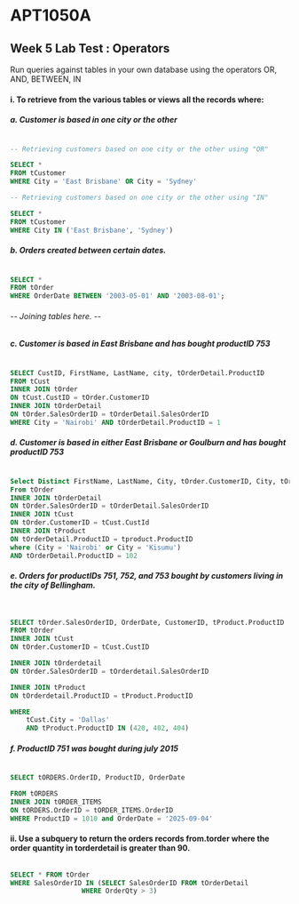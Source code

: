 # APT1050A
## Week 5  Lab Test : Operators 
Run queries against tables in your own database using the operators OR, AND, BETWEEN, IN

#### i. To retrieve from the various tables or views all the records where:

##### a. Customer is based in one city or the other
```sql

-- Retrieving customers based on one city or the other using "OR"

SELECT *
FROM tCustomer
WHERE City = 'East Brisbane' OR City = 'Sydney'

-- Retrieving customers based on one city or the other using "IN"

SELECT *
FROM tCustomer
WHERE City IN ('East Brisbane', 'Sydney')


```
##### b. Orders created between certain dates.

```sql

SELECT *
FROM tOrder
WHERE OrderDate BETWEEN '2003-05-01' AND '2003-08-01';


```

###### -- Joining tables here. --
##### c. Customer is based in *East Brisbane* and has bought productID *753*

```sql

SELECT CustID, FirstName, LastName, city, tOrderDetail.ProductID
FROM tCust
INNER JOIN tOrder 
ON tCust.CustID = tOrder.CustomerID
INNER JOIN tOrderDetail
ON tOrder.SalesOrderID = tOrderDetail.SalesOrderID
WHERE City = 'Nairobi' AND tOrderDetail.ProductID = 1

```
##### d. Customer is based in either *East Brisbane* or *Goulburn* and has bought productID *753*
```sql

Select Distinct FirstName, LastName, City, tOrder.CustomerID, City, tOrderDetail.SalesOrderID, tOrderDetail.ProductID
From tOrder
INNER JOIN tOrderDetail
ON tOrder.SalesOrderID = tOrderDetail.SalesOrderID
INNER JOIN tCust
ON tOrder.CustomerID = tCust.CustId
INNER JOIN tProduct
ON tOrderDetail.ProductID = tproduct.ProductID
where (City = 'Nairobi' or City = 'Kisumu')
AND tOrderDetail.ProductID = 102

```
##### e. Orders for productIDs *751*, *752*, and *753* bought by customers living in the city of *Bellingham*.
```sql


SELECT tOrder.SalesOrderID, OrderDate, CustomerID, tProduct.ProductID
FROM tOrder
INNER JOIN tCust
ON tOrder.CustomerID = tCust.CustID

INNER JOIN tOrderdetail
ON tOrder.SalesOrderID = tOrderdetail.SalesOrderID

INNER JOIN tProduct
ON tOrderdetail.ProductID = tProduct.ProductID

WHERE 
    tCust.City = 'Dallas'
    AND tProduct.ProductID IN (420, 402, 404)

```
##### f. ProductID *751* was bought during *july 2015*

```sql

SELECT tORDERS.OrderID, ProductID, OrderDate

FROM tORDERS
INNER JOIN tORDER_ITEMS
ON tORDERS.OrderID = tORDER_ITEMS.OrderID
WHERE ProductID = 1010 and OrderDate = '2025-09-04'

```

#### ii. Use a subquery to return the orders records from.torder where the order quantity in torderdetail  is greater than 90. 

```sql

SELECT * FROM tOrder
WHERE SalesOrderID IN (SELECT SalesOrderID FROM tOrderDetail
                  WHERE OrderQty > 3)

```
